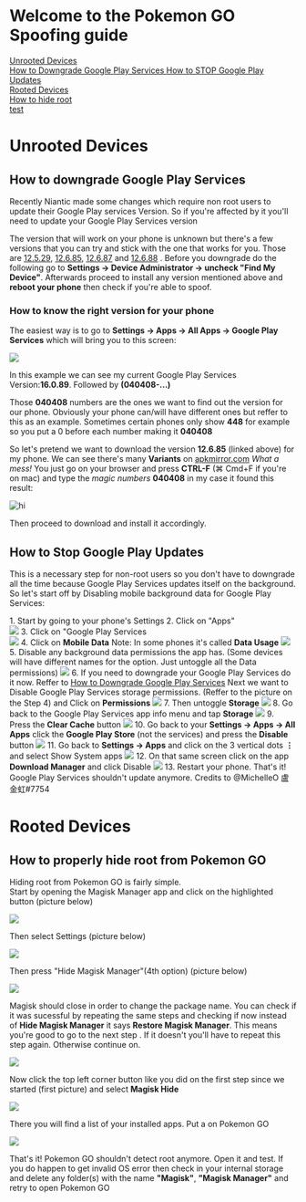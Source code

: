 <html>
  <head>
    <link rel="shortcut icon" type="image/x-icon" href="https://raw.githubusercontent.com/SoaresPT/PokemonGOSpoofing/master/favicon.ico">
    <!-- CSS -->
    <link rel="stylesheet" type="text/css" href="css/scrollUpButton.css" media="all" />
    <link rel="stylesheet" type="text/css" href="css/stylesheet.css"/>
    <link rel="stylesheet" href="https://maxcdn.bootstrapcdn.com/bootstrap/3.3.7/css/bootstrap.min.css">
    <!-- Javascript -->
    <script type="text/javascript" src="js/scrollUpButton.js"></script>
    <script type="text/javascript" src="js/scripts.js"></script> 
    <script src="https://ajax.googleapis.com/ajax/libs/jquery/3.2.1/jquery.min.js"></script>
    <script src="https://maxcdn.bootstrapcdn.com/bootstrap/3.3.7/js/bootstrap.min.js"></script>
  </head>
<body>
<h1> Welcome to the Pokemon GO Spoofing guide </h1>
<div class="just-padding">
   <div class="list-group list-group-root card">
      <a href="#item-1" class="list-group-item" data-toggle="collapse">
      <i class="fas fa-angle-right mr-2"></i>Unrooted Devices
      </a>
      <div class="list-group collapse" id="item-1">
         <a href="#item1-1" class="list-group-item">
         <i class="fas fa-angle-right mr-2"></i>How to Downgrade Google Play Services
         </a>
         <a href="#item-1-2" class="list-group-item" data-toggle="collapse">
         <i class="fas fa-angle-right mr-2"></i>How to STOP Google Play Updates
         </a>
      </div>
      <a href="#item-2" class="list-group-item" data-toggle="collapse">
      <i class="fas fa-angle-right mr-2"></i>Rooted Devices
      </a>
      <div class="list-group collapse" id="item-2">
         <a href="#How_to_hide_root" class="list-group-item">
         <i class="fas fa-angle-right mr-2"></i>How to hide root
         </a>
      </div>
   </div>
</div>
  <a href="#How_to_hide_root">test</a>

<h1 id="Unrooted_Devices">Unrooted Devices</h1>
<h2 id="Downgrade_GP_Services">How to downgrade Google Play Services</h2>
<p>Recently Niantic made some changes which require non root users to update their Google Play services Version. So if you're affected by it you'll need to update your Google Play Services version</p>

<p>The version that will work on your phone is unknown but there's a few versions that you can try and stick with the one that works for you. Those are <a href="https://www.apkmirror.com/apk/google-inc/google-play-services/google-play-services-12-5-29-release" target="_blank">12.5.29</a>, <a href="https://www.apkmirror.com/apk/google-inc/google-play-services/google-play-services-12-6-85-release" target="_blank">12.6.85</a>, <a href="https://www.apkmirror.com/apk/google-inc/google-play-services/google-play-services-12-6-87-release" target="_blank">12.6.87</a> and <a href="https://www.apkmirror.com/apk/google-inc/google-play-services/google-play-services-12-6-88-release" target="_blank">12.6.88</a> . Before you downgrade do the following go to <b>Settings -> Device Administrator -> uncheck "Find My Device"</b>. Afterwards proceed to install any version mentioned above and <b>reboot your phone</b> then check if you're able to spoof.</p>

<h3> How to know the right version for your phone </h3>

The easiest way is to go to <b>Settings -> Apps -> All Apps -> Google Play Services</b> which will bring you to this screen:

<img src="images/GooglePlayServices.png"/>

In this example we can see my current Google Play Services Version:<b>16.0.89</b>. Followed by <b>(040408-...)</b> 

Those <b>040408</b> numbers are the ones we want to find out the version for our phone. Obviously your phone can/will have different ones but reffer to this as an example. Sometimes certain phones only show <b>448</b> for example so you put a 0 before each number making it <b>040408</b>

So let's pretend we want to download the version <b>12.6.85</b> (linked above) for my phone. We can see there's many <b>Variants</b> on <a href="http://apkmirror.com" target="_blank">apkmirror.com</a> <i>What a mess!</i> You just go on your browser and press <b>CTRL-F</b> (⌘ Cmd+F if you're on mac) and type the <i>magic numbers</i> <b>040408</b> in my case it found this result:

<img src="images/googleplayservices1.PNG" alt="hi" class="inline"/>

Then proceed to download and install it accordingly.
<h2 id="Stop_GP_Services_Updates">How to Stop Google Play Updates</h2>
<p>This is a necessary step for non-root users so you don't have to downgrade all the time because Google Play Services updates itself on the background. So let's start off by Disabling mobile background data for Google Play Services:</p>
1. Start by going to your phone's Settings
2. Click on "Apps" <br>
<img src="images/stop_gp_updates_1.png">
3. Click on "Google Play Services <br>
<img src="images/stop_gp_updates_2.png">
4. Click on <b>Mobile Data</b> Note: In some phones it's called <b>Data Usage</b>
<img src="images/stop_gp_updates_3.png">
5. Disable any background data permissions the app has. (Some devices will have different names for the option. Just untoggle all the Data permissions)
<img src="images/stop_gp_updates_4.png">
6. If you need to downgrade your Google Play Services do it now. Reffer to <a href="#how-to-downgrade-google-play-services">How to Downgrade Google Play Services</a> Next we want to Disable Google Play Services storage permissions. (Reffer to the picture on the Step 4) and Click on <b>Permissions</b>
<img src="images/stop_gp_updates_5.png">
7. Then untoggle <b>Storage</b>
<img src="images/stop_gp_updates_6.png">
8. Go back to the Google Play Services app info menu and tap <b>Storage</b>
<img src="images/stop_gp_updates_7.png">
9. Press the <b>Clear Cache</b> button
<img src="images/stop_gp_updates_8.png">
10. Go back to your <b>Settings -> Apps -> All Apps</b> click the <b>Google Play Store</b> (not the services) and press the <b>Disable</b> button
<img src="images/stop_gp_updates_9.png">
11. Go back to <b>Settings -> Apps</b> and click on the 3 vertical dots <b>⋮</b> and select Show System apps
<img src="images/stop_gp_updates_10.png">
12. On that same screen click on the app <b>Download Manager</b> and click Disable
<img src="images/stop_gp_updates_11.png">
13. Restart your phone. That's it! Google Play Services shouldn't update anymore. Credits to @MichelleO 盧金虹#7754

<h1 id="Rooted_Devices">Rooted Devices</h1>

<h2 id="How_to_hide_root">How to properly hide root from Pokemon GO</h2>
<p>Hiding root from Pokemon GO is fairly simple.<br>Start by opening the Magisk Manager app and click on the highlighted button (picture below) </p>
<img src="images/magisk_manager.jpg"/>
<p>Then select Settings (picture below) </p>
<img src="images/magisk_settings.png"/>
<p>Then press "Hide Magisk Manager"(4th option) (picture below)</p>
<img src="images/magisk_manager1.jpg"/>
<p>Magisk should close in order to change the package name. You can check if it was sucessful by repeating the same steps and checking if now instead of <b>Hide Magisk Manager</b> it says <b>Restore Magisk Manager</b>. This means you're good to go to the next step <span class="glyphicon glyphicon-ok"></span>. If it doesn't you'll have to repeat this step again. Otherwise continue on.</p>
<img src="images/magisk_manager2.jpg">
<p>Now click the top left corner button like you did on the first step since we started (first picture) and select <b>Magisk Hide</b></p>
<img src="images/magisk_manager3.png"/>
<p>There you will find a list of your installed apps. Put a <span class="glyphicon glyphicon-ok"></span> on Pokemon GO </p>
<img src="images/magisk_manager4.png"/>
<p>That's it! Pokemon GO shouldn't detect root anymore. Open it and test. If you do happen to get invalid OS error then check in your internal storage and delete any folder(s) with the name <b>"Magisk"</b>, <b>"Magisk Manager"</b> and retry to open Pokemon GO</p>
<a href="#" class="scrollUpButton"><span class="glyphicon glyphicon-chevron-up"></span></a>
</body>
</html>
